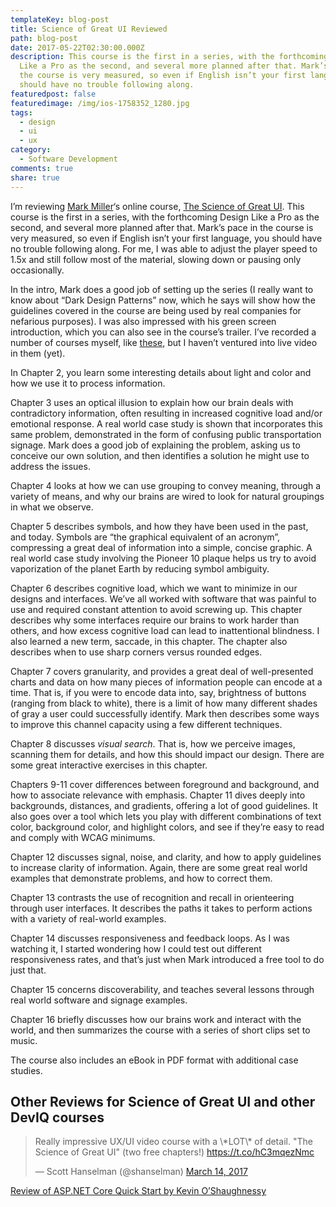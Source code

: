 ```yaml
---
templateKey: blog-post
title: Science of Great UI Reviewed
path: blog-post
date: 2017-05-22T02:30:00.000Z
description: This course is the first in a series, with the forthcoming Design
  Like a Pro as the second, and several more planned after that. Mark’s pace in
  the course is very measured, so even if English isn’t your first language, you
  should have no trouble following along.
featuredpost: false
featuredimage: /img/ios-1758352_1280.jpg
tags:
  - design
  - ui
  - ux
category:
  - Software Development
comments: true
share: true
---
```

I’m reviewing [Mark Miller](https://twitter.com/MillerMark)‘s online course, [The Science of Great UI](http://www.sgui.com/). This course is the first in a series, with the forthcoming Design Like a Pro as the second, and several more planned after that. Mark’s pace in the course is very measured, so even if English isn’t your first language, you should have no trouble following along. For me, I was able to adjust the player speed to 1.5x and still follow most of the material, slowing down or pausing only occasionally.

In the intro, Mark does a good job of setting up the series (I really want to know about “Dark Design Patterns” now, which he says will show how the guidelines covered in the course are being used by real companies for nefarious purposes). I was also impressed with his green screen introduction, which you can also see in the course’s trailer. I’ve recorded a number of courses myself, like [these](https://www.pluralsight.com/authors/steve-smith), but I haven’t ventured into live video in them (yet).

In Chapter 2, you learn some interesting details about light and color and how we use it to process information.

Chapter 3 uses an optical illusion to explain how our brain deals with contradictory information, often resulting in increased cognitive load and/or emotional response. A real world case study is shown that incorporates this same problem, demonstrated in the form of confusing public transportation signage. Mark does a good job of explaining the problem, asking us to conceive our own solution, and then identifies a solution he might use to address the issues.

Chapter 4 looks at how we can use grouping to convey meaning, through a variety of means, and why our brains are wired to look for natural groupings in what we observe.

Chapter 5 describes symbols, and how they have been used in the past, and today. Symbols are “the graphical equivalent of an acronym”, compressing a great deal of information into a simple, concise graphic. A real world case study involving the Pioneer 10 plaque helps us try to avoid vaporization of the planet Earth by reducing symbol ambiguity.

Chapter 6 describes cognitive load, which we want to minimize in our designs and interfaces. We’ve all worked with software that was painful to use and required constant attention to avoid screwing up. This chapter describes why some interfaces require our brains to work harder than others, and how excess cognitive load can lead to inattentional blindness. I also learned a new term, saccade, in this chapter. The chapter also describes when to use sharp corners versus rounded edges.

Chapter 7 covers granularity, and provides a great deal of well-presented charts and data on how many pieces of information people can encode at a time. That is, if you were to encode data into, say, brightness of buttons (ranging from black to white), there is a limit of how many different shades of gray a user could successfully identify. Mark then describes some ways to improve this channel capacity using a few different techniques.

Chapter 8 discusses *visual search*. That is, how we perceive images, scanning them for details, and how this should impact our design. There are some great interactive exercises in this chapter.

Chapters 9-11 cover differences between foreground and background, and how to associate relevance with emphasis. Chapter 11 dives deeply into backgrounds, distances, and gradients, offering a lot of good guidelines. It also goes over a tool which lets you play with different combinations of text color, background color, and highlight colors, and see if they’re easy to read and comply with WCAG minimums.

Chapter 12 discusses signal, noise, and clarity, and how to apply guidelines to increase clarity of information. Again, there are some great real world examples that demonstrate problems, and how to correct them.

Chapter 13 contrasts the use of recognition and recall in orienteering through user interfaces. It describes the paths it takes to perform actions with a variety of real-world examples.

Chapter 14 discusses responsiveness and feedback loops. As I was watching it, I started wondering how I could test out different responsiveness rates, and that’s just when Mark introduced a free tool to do just that.

Chapter 15 concerns discoverability, and teaches several lessons through real world software and signage examples.

Chapter 16 briefly discusses how our brains work and interact with the world, and then summarizes the course with a series of short clips set to music.

The course also includes an eBook in PDF format with additional case studies.

## Other Reviews for Science of Great UI and other DevIQ courses

<blockquote class="twitter-tweet" data-lang="en">
<p lang="en" dir="ltr">Really impressive UX/UI video course with a \*LOT\* of detail. "The Science of Great UI" (two free chapters!) <a href="https://t.co/hC3mqezNmc">https://t.co/hC3mqezNmc</a></p>
— Scott Hanselman (@shanselman) <a href="https://twitter.com/shanselman/status/841741749328400384">March 14, 2017</a></blockquote>
<script src="//platform.twitter.com/widgets.js" charset="utf-8" async=""></script>

[Review of ASP.NET Core Quick Start by Kevin O’Shaughnessy](https://medium.com/@ZombieCodeKill/asp-net-core-quick-start-review-b08387a4114e)